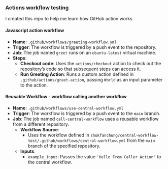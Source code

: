### Actions workflow testing

I created this repo to help me learn how GitHub action works

#### Javascript action workflow

- **Name**: `.github/workflows/greeting-workflow.yml`
- **Trigger**: The workflow is triggered by a push event to the repository.
- **Job**: The job named `greet` runs on an `ubuntu-latest` virtual machine.
- **Steps**:
  - **Checkout code**: Uses the `actions/checkout` action to check out the repository’s code so that subsequent steps can access it.
  - **Run Greeting Action**: Runs a custom action defined in `.github/actions/greet-action`, passing `World` as an input parameter to the action.

#### Reusable Workflow - workflow calling another workflow

- **Name**: `.github/workflows/use-central-workflow.yml`
- **Trigger**: The workflow is triggered by a push event to the `main` branch.
- **Job**: The job named `call-central-workflow` uses a reusable workflow from a different repository.
  - **Workflow Source**: 
    - Uses the workflow defined in `shukfanchung/central-workflow-test/.github/workflows/central-workflow.yml` from the `main` branch of the specified repository. 
  - **Inputs**:
    - `example_input`: Passes the value `'Hello From Caller Action'` to the central workflow.
